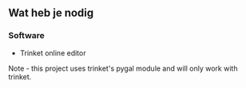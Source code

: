 ## Wat heb je nodig

### Software

+ Trinket online editor

Note - this project uses trinket's pygal module and will only work with trinket.